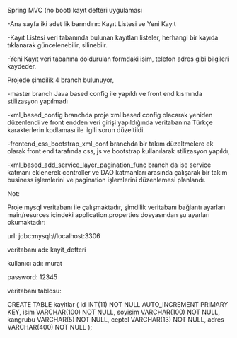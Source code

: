 Spring MVC (no boot) kayıt defteri uygulaması

-Ana sayfa iki adet lik barındırır: Kayıt Listesi ve Yeni Kayıt

-Kayıt Listesi veri tabanında bulunan kayıtları listeler, herhangi bir kayıda tıklanarak güncelenebilir, silinebiir.

-Yeni Kayıt veri tabanına doldurulan formdaki isim, telefon adres gibi bilgileri kaydeder.


Projede şimdilik 4 branch bulunuyor,

-master branch Java based config ile yapıldı ve front end kısmında stilizasyon yapılmadı

-xml_based_config branchda proje xml based config olacarak yeniden düzenlendi ve front endden veri girişi yapıldığında veritabanına Türkçe karakterlerin kodlaması ile ilgili sorun düzeltildi.

-frontend_css_bootstrap_xml_conf branchda bir takım düzeltmelere ek olarak front end tarafında css, js ve bootstrap kullanılarak stilizasyon yapıldı,

-xml_based_add_service_layer_pagination_func branch da ise service katmanı eklenerek controller ve DAO katmanları arasında çalışarak bir takım business işlemlerini ve pagination işlemlerini düzenlemesi planlandı.


Not: 

Proje mysql veritabanı ile çalışmaktadır, şimdilik veritabanı bağlantı ayarları main/resurces içindeki application.properties dosyasından şu ayarları okumaktadır:

url: jdbc:mysql://localhost:3306

veritabanı adı: kayit_defteri

kullanıcı adı: murat

password: 12345


veritabanı tablosu:


CREATE TABLE kayitlar (
  id INT(11) NOT NULL AUTO_INCREMENT PRIMARY KEY,
  isim VARCHAR(100) NOT NULL,
  soyisim VARCHAR(100) NOT NULL,
  kangrubu VARCHAR(5) NOT NULL,
  ceptel VARCHAR(13) NOT NULL,
  adres VARCHAR(400) NOT NULL
);
